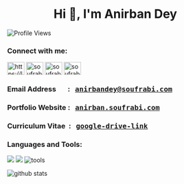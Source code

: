 <h1 align="center">Hi 👋, I'm Anirban Dey</h1>

<p align="left"> <img src="https://komarev.com/ghpvc/?username=soufrabi&label=Profile%20views&color=0e75b6&style=flat" alt="Profile Views" /> </p>


<h3 align="left">Connect with me:</h3>
<p align="left">
<a href="https://linkedin.com/in/anirbandey1/" target="blank"><img align="center" src="https://raw.githubusercontent.com/rahuldkjain/github-profile-readme-generator/master/src/images/icons/Social/linked-in-alt.svg" alt="https://linkedin.com/in/anirbandey1/" height="30" width="40" /></a>
<a href="https://codeforces.com/profile/soufrabi" target="blank"><img align="center" src="https://raw.githubusercontent.com/rahuldkjain/github-profile-readme-generator/master/src/images/icons/Social/codeforces.svg" alt="soufrabi" height="30" width="40" /></a>
<a href="https://www.leetcode.com/soufrabi" target="blank"><img align="center" src="https://raw.githubusercontent.com/rahuldkjain/github-profile-readme-generator/master/src/images/icons/Social/leet-code.svg" alt="soufrabi" height="30" width="40" /></a>
<a href="https://geeksforgeeks.org/user/soufrabi" target="blank"><img align="center" src="https://raw.githubusercontent.com/rahuldkjain/github-profile-readme-generator/master/src/images/icons/Social/geeks-for-geeks.svg" alt="soufrabi" height="30" width="40" /></a>
</p>

<p>
<h3 align="left"> Email Address &nbsp&nbsp&nbsp&nbsp&nbsp&nbsp: &nbsp <span style="font-family:monospace;" > <a href="mailto:anirbandey@soufrabi.com" target="blank">anirbandey@soufrabi.com</a> </span> </h3>
<h3 align="left"> Portfolio Website : &nbsp <span style="font-family:monospace;" > <a href="https://anirban.soufrabi.com" target="blank">anirban.soufrabi.com</a> </span> </h3>
<h3 align="left"> Curriculum Vitae &nbsp: &nbsp <span style="font-family:monospace;" > <a href="https://drive.google.com/file/d/1pB-GzhBWMxZKjzoJ6vegkLhGcQDj5Amq/view?usp=drive_link" target="blank">google-drive-link</a> </span> </h3>
</p>


### Languages and Tools:

<img src="https://skillicons.dev/icons?i=html,css,js,react,mysql,mongodb" />
<img src="https://skillicons.dev/icons?i=cpp,c,python,latex,java,kotlin" />
<img src="https://skillicons.dev/icons?i=git,github,linux,docker,neovim,vim,vscode,androidstudio" alt="tools" />

<br />

<p style="width: 100%; display: block;"><img src="https://github-readme-stats.vercel.app/api?username=soufrabi&show_icons=true&locale=en" alt="github stats" /></p>
